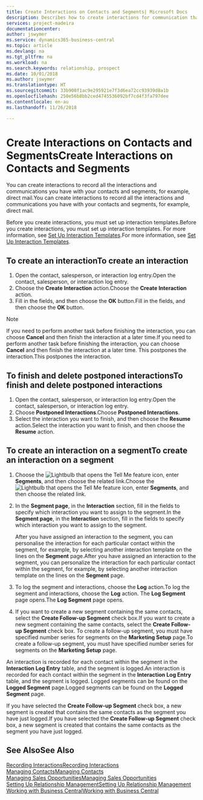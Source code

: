 ```yaml
---
title: Create Interactions on Contacts and Segments| Microsoft Docs
description: Describes how to create interactions for communication that you have with your contacts and segments in Business Central, for example, direct mail.
services: project-madeira
documentationcenter: 
author: jswymer
ms.service: dynamics365-business-central
ms.topic: article
ms.devlang: na
ms.tgt_pltfrm: na
ms.workload: na
ms.search.keywords: relationship, prospect
ms.date: 10/01/2018
ms.author: jswymer
ms.translationtype: HT
ms.sourcegitcommit: 33b900f1ac9e295921e7f3d6ea72cc93939d8a1b
ms.openlocfilehash: 250e56b8bb2ced4745536092bf7cd4f3fa797dee
ms.contentlocale: en-au
ms.lasthandoff: 11/26/2018

---
```

# <a name="create-interactions-on-contacts-and-segments"></a><span data-ttu-id="f7a98-103">Create Interactions on Contacts and Segments</span><span class="sxs-lookup"><span data-stu-id="f7a98-103">Create Interactions on Contacts and Segments</span></span>
<span data-ttu-id="f7a98-104">You can create interactions to record all the interactions and communications you have with your contacts and segments, for example, direct mail.</span><span class="sxs-lookup"><span data-stu-id="f7a98-104">You can create interactions to record all the interactions and communications you have with your contacts and segments, for example, direct mail.</span></span>

<span data-ttu-id="f7a98-105">Before you create interactions, you must set up interaction templates.</span><span class="sxs-lookup"><span data-stu-id="f7a98-105">Before you create interactions, you must set up interaction templates.</span></span> <span data-ttu-id="f7a98-106">For more information, see  [Set Up Interaction Templates](marketing-interactions.md).</span><span class="sxs-lookup"><span data-stu-id="f7a98-106">For more information, see  [Set Up Interaction Templates](marketing-interactions.md).</span></span>

## <a name="to-create-an-interaction"></a><span data-ttu-id="f7a98-107">To create an interaction</span><span class="sxs-lookup"><span data-stu-id="f7a98-107">To create an interaction</span></span>
1. <span data-ttu-id="f7a98-108">Open the contact, salesperson, or interaction log entry.</span><span class="sxs-lookup"><span data-stu-id="f7a98-108">Open the contact, salesperson, or interaction log entry.</span></span>
2. <span data-ttu-id="f7a98-109">Choose the **Create Interaction** action.</span><span class="sxs-lookup"><span data-stu-id="f7a98-109">Choose the **Create Interaction** action.</span></span>
3. <span data-ttu-id="f7a98-110">Fill in the fields, and then choose the **OK** button.</span><span class="sxs-lookup"><span data-stu-id="f7a98-110">Fill in the fields, and then choose the **OK** button.</span></span>

> [!NOTE]  
>   <span data-ttu-id="f7a98-111">If you need to perform another task before finishing the interaction, you can choose **Cancel** and then finish the interaction at a later time.</span><span class="sxs-lookup"><span data-stu-id="f7a98-111">If you need to perform another task before finishing the interaction, you can choose **Cancel** and then finish the interaction at a later time.</span></span> <span data-ttu-id="f7a98-112">This postpones the interaction.</span><span class="sxs-lookup"><span data-stu-id="f7a98-112">This postpones the interaction.</span></span>

## <a name="to-finish-and-delete-postponed-interactions"></a><span data-ttu-id="f7a98-113">To finish and delete postponed interactions</span><span class="sxs-lookup"><span data-stu-id="f7a98-113">To finish and delete postponed interactions</span></span>
1. <span data-ttu-id="f7a98-114">Open the contact, salesperson, or interaction log entry.</span><span class="sxs-lookup"><span data-stu-id="f7a98-114">Open the contact, salesperson, or interaction log entry.</span></span>
2. <span data-ttu-id="f7a98-115">Choose **Postponed Interactions**.</span><span class="sxs-lookup"><span data-stu-id="f7a98-115">Choose **Postponed Interactions**.</span></span>
3. <span data-ttu-id="f7a98-116">Select the interaction you want to finish, and then choose the **Resume** action.</span><span class="sxs-lookup"><span data-stu-id="f7a98-116">Select the interaction you want to finish, and then choose the **Resume** action.</span></span>

## <a name="to-create-an-interaction-on-a-segment"></a><span data-ttu-id="f7a98-117">To create an interaction on a segment</span><span class="sxs-lookup"><span data-stu-id="f7a98-117">To create an interaction on a segment</span></span>
1. <span data-ttu-id="f7a98-118">Choose the ![Lightbulb that opens the Tell Me feature](media/ui-search/search_small.png "Tell me what you want to do") icon, enter **Segments**, and then choose the related link.</span><span class="sxs-lookup"><span data-stu-id="f7a98-118">Choose the ![Lightbulb that opens the Tell Me feature](media/ui-search/search_small.png "Tell me what you want to do") icon, enter **Segments**, and then choose the related link.</span></span>
2. <span data-ttu-id="f7a98-119">In the **Segment page**, in the **Interaction** section, fill in the fields to specify which interaction you want to assign to the segment.</span><span class="sxs-lookup"><span data-stu-id="f7a98-119">In the **Segment page**, in the **Interaction** section, fill in the fields to specify which interaction you want to assign to the segment.</span></span>

    <span data-ttu-id="f7a98-120">After you have assigned an interaction to the segment, you can personalise the interaction for each particular contact within the segment, for example, by selecting another interaction template on the lines on the **Segment** page.</span><span class="sxs-lookup"><span data-stu-id="f7a98-120">After you have assigned an interaction to the segment, you can personalize the interaction for each particular contact within the segment, for example, by selecting another interaction template on the lines on the **Segment** page.</span></span>  
3. <span data-ttu-id="f7a98-121">To log the segment and interactions, choose the **Log** action.</span><span class="sxs-lookup"><span data-stu-id="f7a98-121">To log the segment and interactions, choose the **Log** action.</span></span> <span data-ttu-id="f7a98-122">The **Log Segment** page opens.</span><span class="sxs-lookup"><span data-stu-id="f7a98-122">The **Log Segment** page opens.</span></span>
4. <span data-ttu-id="f7a98-123">If you want to create a new segment containing the same contacts, select the **Create Follow-up Segment** check box.</span><span class="sxs-lookup"><span data-stu-id="f7a98-123">If you want to create a new segment containing the same contacts, select the **Create Follow-up Segment** check box.</span></span> <span data-ttu-id="f7a98-124">To create a follow-up segment, you must have specified number series for segments on the **Marketing Setup** page.</span><span class="sxs-lookup"><span data-stu-id="f7a98-124">To create a follow-up segment, you must have specified number series for segments on the **Marketing Setup** page.</span></span>

<span data-ttu-id="f7a98-125">An interaction is recorded for each contact within the segment in the **Interaction Log Entry** table, and the segment is logged.</span><span class="sxs-lookup"><span data-stu-id="f7a98-125">An interaction is recorded for each contact within the segment in the **Interaction Log Entry** table, and the segment is logged.</span></span> <span data-ttu-id="f7a98-126">Logged segments can be found on the **Logged Segment** page.</span><span class="sxs-lookup"><span data-stu-id="f7a98-126">Logged segments can be found on the **Logged Segment** page.</span></span>

<span data-ttu-id="f7a98-127">If you have selected the **Create Follow-up Segment** check box, a new segment is created that contains the same contacts as the segment you have just logged.</span><span class="sxs-lookup"><span data-stu-id="f7a98-127">If you have selected the **Create Follow-up Segment** check box, a new segment is created that contains the same contacts as the segment you have just logged.</span></span>

## <a name="see-also"></a><span data-ttu-id="f7a98-128">See Also</span><span class="sxs-lookup"><span data-stu-id="f7a98-128">See Also</span></span>
[<span data-ttu-id="f7a98-129">Recording Interactions</span><span class="sxs-lookup"><span data-stu-id="f7a98-129">Recording Interactions</span></span>](marketing-interactions.md)  
[<span data-ttu-id="f7a98-130">Managing Contacts</span><span class="sxs-lookup"><span data-stu-id="f7a98-130">Managing Contacts</span></span>](marketing-contacts.md)  
[<span data-ttu-id="f7a98-131">Managing Sales Opportunities</span><span class="sxs-lookup"><span data-stu-id="f7a98-131">Managing Sales Opportunities</span></span>](marketing-manage-sales-opportunities.md)  
[<span data-ttu-id="f7a98-132">Setting Up Relationship Management</span><span class="sxs-lookup"><span data-stu-id="f7a98-132">Setting Up Relationship Management</span></span>](marketing-setup-marketing.md)  
[<span data-ttu-id="f7a98-133">Working with Business Central</span><span class="sxs-lookup"><span data-stu-id="f7a98-133">Working with Business Central</span></span>](ui-work-product.md)

